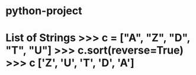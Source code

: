 # python-project
# List of Strings >>> c = ["A", "Z", "D", "T", "U"] >>> c.sort(reverse=True) >>> c ['Z', 'U', 'T', 'D', 'A']
